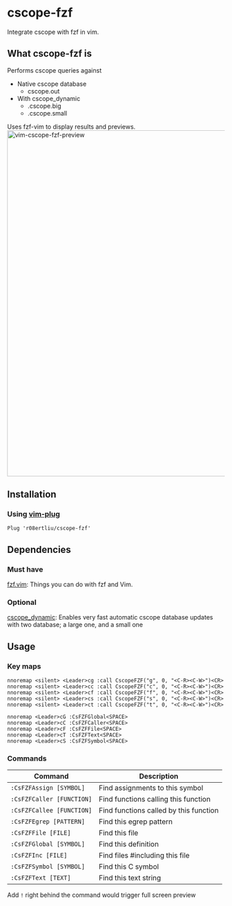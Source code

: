 # cscope-fzf
Integrate cscope with fzf in vim.

## What cscope-fzf is
Performs cscope queries against
- Native cscope database
  - cscope.out
- With cscope_dynamic
  - .cscope.big
  - .cscope.small

Uses fzf-vim to display results and previews.
<img width="800" alt="vim-cscope-fzf-preview" src="https://user-images.githubusercontent.com/15187947/152722884-625d9bb2-cfff-49bd-adef-da6360baad83.png">

## Installation

### Using [vim-plug](https://github.com/junegunn/vim-plug)

```vim
Plug 'r08ertliu/cscope-fzf'
```

## Dependencies

### Must have
[fzf.vim](https://github.com/junegunn/fzf.vim): Things you can do with fzf and Vim.

### Optional
[cscope_dynamic](https://github.com/erig0/cscope_dynamic): Enables very fast automatic cscope database updates with two database; a large one, and
a small one


## Usage

### Key maps
```vim
nnoremap <silent> <Leader>cg :call CscopeFZF("g", 0, "<C-R><C-W>")<CR>
nnoremap <silent> <Leader>cc :call CscopeFZF("c", 0, "<C-R><C-W>")<CR>
nnoremap <silent> <Leader>cf :call CscopeFZF("f", 0, "<C-R><C-W>")<CR>
nnoremap <silent> <Leader>cs :call CscopeFZF("s", 0, "<C-R><C-W>")<CR>
nnoremap <silent> <Leader>ct :call CscopeFZF("t", 0, "<C-R><C-W>")<CR>

nnoremap <Leader>cG :CsFZFGlobal<SPACE>
nnoremap <Leader>cC :CsFZFCaller<SPACE>
nnoremap <Leader>cF :CsFZFFile<SPACE>
nnoremap <Leader>cT :CsFZFText<SPACE>
nnoremap <Leader>cS :CsFZFSymbol<SPACE>
```

### Commands
| Command                   | Description                                    |
| ---                       | ---                                            |
| `:CsFZFAssign [SYMBOL]`   | Find assignments to this symbol                |
| `:CsFZFCaller [FUNCTION]` | Find functions calling this function           |
| `:CsFZFCallee [FUNCTION]` | Find functions called by this function         |
| `:CsFZFEgrep [PATTERN]`   | Find this egrep pattern                        |
| `:CsFZFFile [FILE]`       | Find this file                                 |
| `:CsFZFGlobal [SYMBOL]`   | Find this definition                           |
| `:CsFZFInc [FILE]`        | Find files #including this file                |
| `:CsFZFSymbol [SYMBOL]`   | Find this C symbol                             |
| `:CsFZFText [TEXT]`       | Find this text string                          |

Add `!` right behind the command would trigger full screen preview

